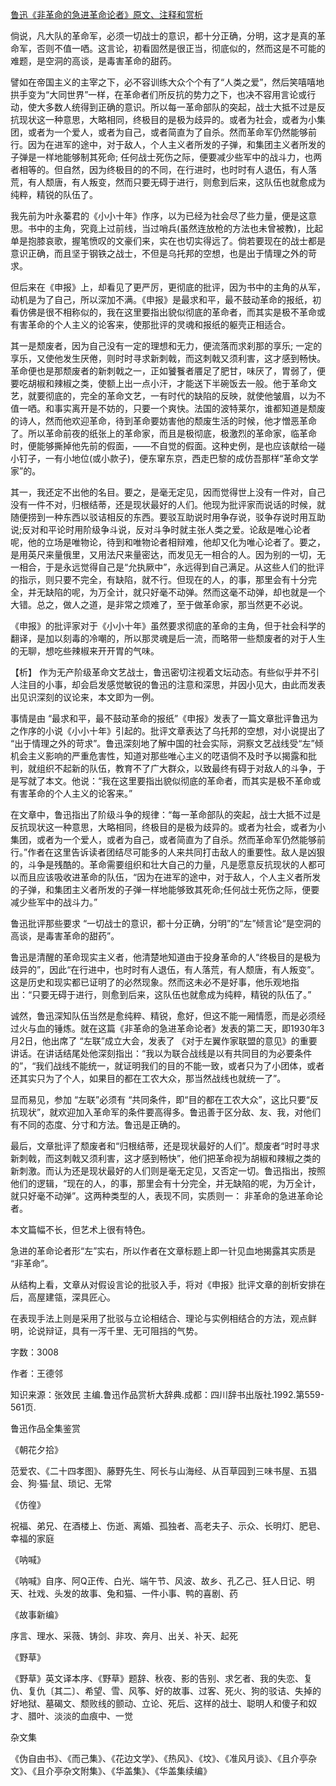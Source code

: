 [鲁迅《非革命的急进革命论者》原文、注释和赏析](https://www.vrrw.net/wx/9625.html)

倘说，凡大队的革命军，必须一切战士的意识，都十分正确，分明，这才是真的革命军，否则不值一哂。这言论，初看固然是很正当，彻底似的，然而这是不可能的难题，是空洞的高谈，是毒害革命的甜药。

譬如在帝国主义的主宰之下，必不容训练大众个个有了“人类之爱”，然后笑嘻嘻地拱手变为“大同世界”一样，在革命者们所反抗的势力之下，也决不容用言论或行动，使大多数人统得到正确的意识。所以每一革命部队的突起，战士大抵不过是反抗现状这一种意思，大略相同，终极目的是极为歧异的。或者为社会，或者为小集团，或者为一个爱人，或者为自己，或者简直为了自杀。然而革命军仍然能够前行。因为在进军的途中，对于敌人，个人主义者所发的子弹，和集团主义者所发的子弹是一样地能够制其死命; 任何战士死伤之际，便要减少些军中的战斗力，也两者相等的。但自然，因为终极目的的不同，在行进时，也时时有人退伍，有人落荒，有人颓唐，有人叛变，然而只要无碍于进行，则愈到后来，这队伍也就愈成为纯粹，精锐的队伍了。

我先前为叶永蓁君的《小小十年》作序，以为已经为社会尽了些力量，便是这意思。书中的主角，究竟上过前线，当过哨兵(虽然连放枪的方法也未曾被教)，比起单是抱膝哀歌，握笔愤叹的文豪们来，实在也切实得远了。倘若要现在的战士都是意识正确，而且坚于钢铁之战士，不但是乌托邦的空想，也是出于情理之外的苛求。

但后来在《申报》上，却看见了更严厉，更彻底的批评，因为书中的主角的从军，动机是为了自己，所以深加不满。《申报》是最求和平，最不鼓动革命的报纸，初看仿佛是很不相称似的，我在这里要指出貌似彻底的革命者，而其实是极不革命或有害革命的个人主义的论客来，使那批评的灵魂和报纸的躯壳正相适合。

其一是颓废者，因为自己没有一定的理想和无力，便流落而求刹那的享乐; 一定的享乐，又使他发生厌倦，则时时寻求新刺戟，而这刺戟又须利害，这才感到畅快。革命便也是那颓废者的新刺戟之一，正如饕餮者餍足了肥甘，味厌了，胃弱了，便要吃胡椒和辣椒之类，使额上出一点小汗，才能送下半碗饭去一般。他于革命文艺，就要彻底的，完全的革命文艺，一有时代的缺陷的反映，就使他皱眉，以为不值一哂。和事实离开是不妨的，只要一个爽快。法国的波特莱尔，谁都知道是颓废的诗人，然而他欢迎革命，待到革命要妨害他的颓废生活的时候，他才憎恶革命了。所以革命前夜的纸张上的革命家，而且是极彻底，极激烈的革命家，临革命时，便能够撕掉他先前的假面，——不自觉的假面。这种史例，是也应该献给一碰小钉子，一有小地位(或小款子)，便东窜东京，西走巴黎的成仿吾那样“革命文学家”的。

其一，我还定不出他的名目。要之，是毫无定见，因而觉得世上没有一件对，自己没有一件不对，归根结蒂，还是现状最好的人们。他现为批评家而说话的时候，就随便捞到一种东西以驳诘相反的东西。要驳互助说时用争存说，驳争存说时用互助说;反对和平论时用阶级争斗说，反对斗争时就主张人类之爱。论敌是唯心论者呢，他的立场是唯物论，待到和唯物论者相辩难，他却又化为唯心论者了。要之，是用英尺来量俄里，又用法尺来量密达，而发见无一相合的人。因为别的一切，无一相合，于是永远觉得自己是“允执厥中”，永远得到自己满足。从这些人们的批评的指示，则只要不完全，有缺陷，就不行。但现在的人，的事，那里会有十分完全，并无缺陷的呢，为万全计，就只好毫不动弹。然而这毫不动弹，却也就是一个大错。总之，做人之道，是非常之烦难了，至于做革命家，那当然更不必说。

《申报》的批评家对于《小小十年》虽然要求彻底的革命的主角，但于社会科学的翻译，是加以刻毒的冷嘲的，所以那灵魂是后一流，而略带一些颓废者的对于人生的无聊，想吃些辣椒来开开胃的气味。



【析】 作为无产阶级革命文艺战士，鲁迅密切注视着文坛动态。有些似乎并不引人注目的小事，却会启发感觉敏锐的鲁迅的注意和深思，并因小见大，由此而发表出见识深刻的议论来，本文即为一例。

事情是由 “最求和平，最不鼓动革命的报纸”《申报》发表了一篇文章批评鲁迅为之作序的小说《小小十年》引起的。批评文章表达了乌托邦的空想，对小说提出了 “出于情理之外的苛求”。鲁迅深刻地了解中国的社会实际，洞察文艺战线受“左”倾机会主义影响的严重危害性，知道对那些唯心主义的呓语倘不及时予以揭露和批判，就组织不起新的队伍，教育不了广大群众，以致最终有碍于对敌人的斗争，于是写就了本文。他说：“我在这里要指出貌似彻底的革命者，而其实是极不革命或有害革命的个人主义的论客来。”

在文章中，鲁迅指出了阶级斗争的规律：“每一革命部队的突起，战士大抵不过是反抗现状这一种意思，大略相同，终极目的是极为歧异的。或者为社会，或者为小集团，或者为一个爱人，或者为自己，或者简直为了自杀。然而革命军仍然能够前行。”作者在这里告诉读者团结尽可能多的人来共同打击敌人的重要性。敌人是凶狠的，斗争是残酷的。革命需要组织和壮大自己的力量，凡是愿意反抗现状的人都可以而且应该吸收进革命的队伍，“因为在进军的途中，对于敌人，个人主义者所发的子弹，和集团主义者所发的子弹一样地能够致其死命;任何战士死伤之际，便要减少些军中的战斗力。”

鲁迅批评那些要求 “一切战士的意识，都十分正确，分明”的“左”倾言论“是空洞的高谈，是毒害革命的甜药”。

鲁迅是清醒的革命现实主义者，他清楚地知道由于投身革命的人“终极目的是极为歧异的”，因此“在行进中，也时时有人退伍，有人落荒，有人颓唐，有人叛变”。这是历史和现实都已证明了的必然现象。然而这未必不是好事，他乐观地指出：“只要无碍于进行，则愈到后来，这队伍也就愈成为纯粹，精锐的队伍了。”

诚然，鲁迅深知队伍当然是愈纯粹、精锐，愈好，但这不能一厢情愿，而是必须经过火与血的锤炼。就在这篇《非革命的急进革命论者》发表的第二天，即1930年3月2日，他出席了 “左联”成立大会，发表了 《对于左翼作家联盟的意见》的重要讲话。在讲话结尾处他深刻指出：“我以为联合战线是以有共同目的为必要条件的”，“我们战线不能统一，就证明我们的目的不能一致，或者只为了小团体，或者还其实只为了个人，如果目的都在工农大众，那当然战线也就统一了”。

显而易见，参加 “左联”必须有 “共同条件，即“目的都在工农大众”，这比只要“反抗现状”，就欢迎加入革命军的条件要高得多。鲁迅善于区分敌、友、我，对他们有不同的态度、分寸和方法。鲁迅是正确的。

最后，文章批评了颓废者和“归根结蒂，还是现状最好的人们”。颓废者“时时寻求新刺戟，而这刺戟又须利害，这才感到畅快”，他们把革命视为胡椒和辣椒之类的新刺激。而认为还是现状最好的人们则是毫无定见，又否定一切。鲁迅指出，按照他们的逻辑，“现在的人，的事，那里会有十分完全，并无缺陷的呢，为万全计，就只好毫不动弹”。这两种类型的人，表现不同，实质则一： 非革命的急进革命论者。

本文篇幅不长，但艺术上很有特色。

急进的革命论者形“左”实右，所以作者在文章标题上即一针见血地揭露其实质是 “非革命”。

从结构上看，文章从对假设言论的批驳入手，将对《申报》批评文章的剖析安排在后，高屋建瓴，深具匠心。

在表现手法上则是采用了批驳与立论相结合、理论与实例相结合的方法，观点鲜明，论说辩证，具有一泻千里、无可阻挡的气势。

字数：3008

作者：王德邻

知识来源：张效民 主编.鲁迅作品赏析大辞典.成都：四川辞书出版社.1992.第559-561页.

鲁迅作品全集鉴赏

《朝花夕拾》

范爱农、《二十四孝图》、藤野先生、阿长与山海经、从百草园到三味书屋、五猖会、狗·猫·鼠、琐记、无常

《仿徨》

祝福、弟兄、在酒楼上、伤逝、离婚、孤独者、高老夫子、示众、长明灯、肥皂、幸福的家庭

《呐喊》

《呐喊》自序、阿Q正传、白光、端午节、风波、故乡、孔乙己、狂人日记、明天、社戏、头发的故事、兔和猫、一件小事、鸭的喜剧、药

《故事新编》

序言、理水、采薇、铸剑、非攻、奔月、出关、补天、起死

《野草》

《野草》英文译本序、《野草》题辞、秋夜、影的告别、求乞者、我的失恋、复仇、复仇〔其二〕、希望、雪、风筝、好的故事、过客、死火、狗的驳诘、失掉的好地狱、墓碣文、颓败线的颤动、立论、死后、这样的战士、聪明人和傻子和奴才、腊叶、淡淡的血痕中、一觉

杂文集

《伪自由书》、《而己集》、《花边文学》、《热风》、《坟》、《准风月谈》、《且介亭杂文》、《且介亭杂文附集》、《华盖集》、《华盖集续编》

